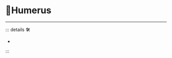 # 🔷<soma>Humerus</soma>

---

<!-- =================================================== -->
<!-- =================================================== -->
<!-- =================================================== -->
<!-- =================================================== -->
<!-- =================================================== -->
::: details 🛠

-

:::
